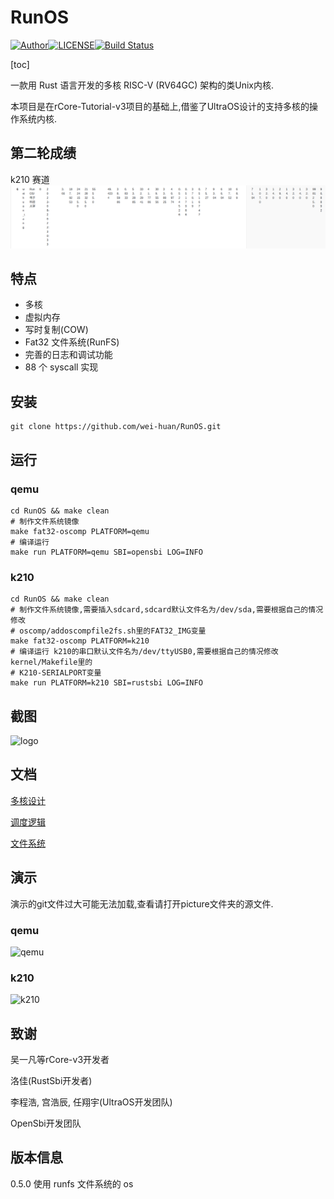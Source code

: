 # RunOS

[![Author](https://shields.io/badge/Author-wei_huan-red "Author")](https://github.com/wei-huan)[![LICENSE](https://img.shields.io/github/license/JoeyBling/hexo-theme-yilia-plus "LICENSE")](./LICENSE "LICENSE")[![Build Status](https://travis-ci.com/JoeyBling/yilia-plus-demo.svg?branch=master)](https://github.com/wei-huan/RunOS)

[toc]


一款用 Rust 语言开发的多核 RISC-V (RV64GC) 架构的类Unix内核.

本项目是在rCore-Tutorial-v3项目的基础上,借鉴了UltraOS设计的支持多核的操作系统内核.


## 第二轮成绩
k210 赛道
![final2_grade](picture/final2grade.png)


## 特点

- 多核
- 虚拟内存
- 写时复制(COW)
- Fat32 文件系统(RunFS)
- 完善的日志和调试功能
- 88 个 syscall 实现



## 安装

```shell
git clone https://github.com/wei-huan/RunOS.git
```


## 运行

### qemu

```shell
cd RunOS && make clean
# 制作文件系统镜像
make fat32-oscomp PLATFORM=qemu
# 编译运行
make run PLATFORM=qemu SBI=opensbi LOG=INFO
```



### k210

```shell
cd RunOS && make clean
# 制作文件系统镜像,需要插入sdcard,sdcard默认文件名为/dev/sda,需要根据自己的情况修改
# oscomp/addoscompfile2fs.sh里的FAT32_IMG变量
make fat32-oscomp PLATFORM=k210
# 编译运行 k210的串口默认文件名为/dev/ttyUSB0,需要根据自己的情况修改kernel/Makefile里的
# K210-SERIALPORT变量
make run PLATFORM=k210 SBI=rustsbi LOG=INFO
```



## 截图

![logo](https://s2.loli.net/2022/06/02/4Szm8yGPRBYQang.png)



## 文档

[多核设计](./docs/多核设计.md)

[调度逻辑](./docs/调度逻辑.md)

[文件系统](./docs/文件系统.md)



## 演示

演示的git文件过大可能无法加载,查看请打开picture文件夹的源文件.



### qemu

![qemu](./picture/qemu.gif)





### k210

![k210](./picture/k210.gif)





## 致谢

吴一凡等rCore-v3开发者

洛佳(RustSbi开发者)

李程浩, 宫浩辰, 任翔宇(UltraOS开发团队)

OpenSbi开发团队


## 版本信息
0.5.0 使用 runfs 文件系统的 os
